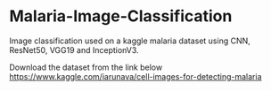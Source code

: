 # Malaria-Image-Classification
Image classification used on a kaggle malaria dataset using CNN, ResNet50, VGG19 and InceptionV3.

Download the dataset from the link below
https://www.kaggle.com/iarunava/cell-images-for-detecting-malaria
